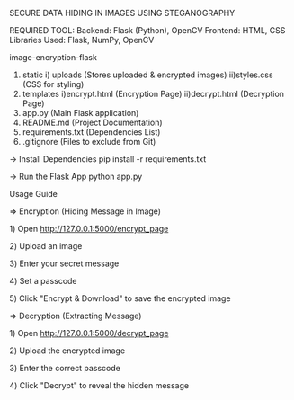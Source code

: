 SECURE DATA HIDING IN IMAGES USING STEGANOGRAPHY

 REQUIRED TOOL:
Backend: Flask (Python), OpenCV
Frontend: HTML, CSS
Libraries Used: Flask, NumPy, OpenCV

image-encryption-flask
 1) static
    i) uploads (Stores uploaded & encrypted images)
    ii)styles.css (CSS for styling)
 2) templates
    i)encrypt.html (Encryption Page)
    ii)decrypt.html (Decryption Page)
 3) app.py (Main Flask application)
 4) README.md (Project Documentation)
 5) requirements.txt (Dependencies List)
 6) .gitignore (Files to exclude from Git)

-> Install Dependencies
pip install -r requirements.txt

-> Run the Flask App
python app.py

Usage Guide

=> Encryption (Hiding Message in Image)


1️) Open http://127.0.0.1:5000/encrypt_page

2️) Upload an image

3️) Enter your secret message

4️) Set a passcode

5️) Click "Encrypt & Download" to save the encrypted image


=> Decryption (Extracting Message)


1️) Open http://127.0.0.1:5000/decrypt_page

2️) Upload the encrypted image

3️) Enter the correct passcode

4️) Click "Decrypt" to reveal the hidden message



